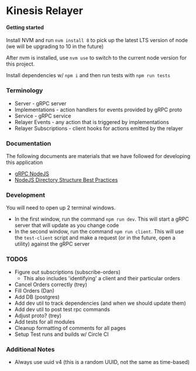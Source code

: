 # Kinesis Relayer

#### Getting started

Install NVM and run `nvm install 8` to pick up the latest LTS version of node (we will be upgrading to 10 in the future)

After nvm is installed, use `nvm use` to switch to the current node version for this project.

Install dependencies w/ `npm i` and then run tests with `npm run tests`

### Terminology

- Server - gRPC server
- Implementations - action handlers for events provided by gRPC proto
- Service - gRPC service
- Relayer Events - any action that is triggered by implementations
- Relayer Subscriptions - client hooks for actions emitted by the relayer

### Documentation

The following documents are materials that we have followed for developing this application

- [gRPC NodeJS](https://grpc.io/grpc/node/grpc.Server.html#addService)
- [NodeJS Directory Structure Best Practices](https://blog.risingstack.com/node-hero-node-js-project-structure-tutorial/)

### Development

You will need to open up 2 terminal windows.

- In the first window, run the command `npm run dev`. This will start a gRPC server that will update as you change code
- In the second window, run the command `npm run client`. This will use the `test-client` script and make a request (or in the future, open a utility) against the gRPC server

### TODOS

- Figure out subscriptions (subscribe-orders)
  - This also includes 'identifying' a client and their particular orders
- Cancel Orders correctly (trey)
- Fill Orders (Dan)
- Add DB (postgres)
- Add dev util to track dependencies (and when we should update them)
- Add dev util to post test rpc commands
- Adjust proto? (trey)
- Add tests for all modules
- Cleanup formatting of comments for all pages
- Setup Test runs and builds w/ Circle CI

### Additional Notes

- Always use uuid v4 (this is a random UUID, not the same as time-based)
